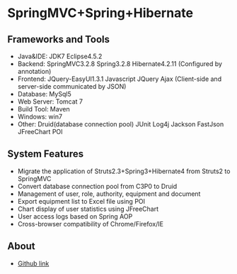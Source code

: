 ﻿SpringMVC+Spring+Hibernate
===============

Frameworks and Tools
-----------------------------------
* Java&IDE: JDK7 Eclipse4.5.2
* Backend:  SpringMVC3.2.8 Spring3.2.8 Hibernate4.2.11 (Configured by annotation)
* Frontend: JQuery-EasyUI1.3.1 Javascript JQuery Ajax (Client-side and server-side communicated by JSON)
* Database: MySql5
* Web Server: Tomcat 7
* Build Tool: Maven
* Windows: win7
* Other: Druid(database connection pool) JUnit Log4j Jackson FastJson JFreeChart POI

System Features
-----------------------------------
* Migrate the application of Struts2.3+Spring3+Hibernate4 from Struts2 to SpringMVC
* Convert database connection pool from C3P0 to Druid
* Management of user, role, authority, equipment and document
* Export equipment list to Excel file using POI
* Chart display of user statistics using JFreeChart
* User access logs based on Spring AOP
* Cross-browser compatibility of Chrome/Firefox/IE

About
-----------------------------------
* [Github link](https://github.com/yuweichen)